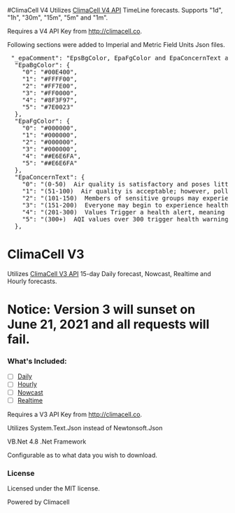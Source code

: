 #ClimaCell V4
Utilizes [ClimaCell V4 API](https://developer.climacell.co/) TimeLine forecasts.  Supports "1d", "1h", "30m", "15m", "5m" and "1m".

Requires a V4 API Key from http://climacell.co.

Following sections were added to Imperial and Metric Field Units Json files.

<pre>
 "_epaComment": "EpsBgColor, EpaFgColor and EpaConcernText added to enhance AQI data response.",
  "EpaBgColor": {
    "0": "#00E400",
    "1": "#FFFF00",
    "2": "#FF7E00",
    "3": "#FF0000",
    "4": "#8F3F97",
    "5": "#7E0023"
  },
  "EpaFgColor": {
    "0": "#000000",
    "1": "#000000",
    "2": "#000000",
    "3": "#000000",
    "4": "##E6E6FA",
    "5": "##E6E6FA"
  },
  "EpaConcernText": {
    "0": "(0-50)  Air quality is satisfactory and poses little or no health risk.",
    "1": "(51-100)  Air quality is acceptable; however, pollution in this range may pose\n a moderate health concern for a very small number of individuals. People\n who are unusually sensitive to ozone or particle pollution may experience\n respiratory symptoms.",
    "2": "(101-150)  Members of sensitive groups may experience health effects, but the\n general public is unlikely to be affected.",
    "3": "(151-200)  Everyone may begin to experience health effects but members of sensitive\n groups may experience more serious health effects.",
    "4": "(201-300)  Values Trigger a health alert, meaning everyone may experience more\n serious health effects.",
    "5": "(300+)  AQI values over 300 trigger health warnings of emergency conditions. The\n entire population is even more likely to be affected by serious health\n effects."
  },
</pre>

# ClimaCell V3
Utilizes [ClimaCell V3 API](https://developer.climacell.co/) 15-day Daily forecast, Nowcast, Realtime and Hourly forecasts.

# Notice: Version 3 will sunset on June 21, 2021 and all requests will fail. #

### What's Included: ###
- [ ] [Daily](https://developer.climacell.co/v3/reference#get-daily)
- [ ] [Hourly](https://developer.climacell.co/v3/reference#get-hourly)
- [ ] [Nowcast](https://developer.climacell.co/v3/reference#get-nowcast)
- [ ] [Realtime](https://developer.climacell.co/v3/reference#get-realtime)

Requires a V3 API Key from http://climacell.co.

Utilizes System.Text.Json instead of Newtonsoft.Json

VB.Net 4.8 .Net Framework

Configurable as to what data you wish to download.

### License ###
Licensed under the MIT license.

Powered by Climacell
